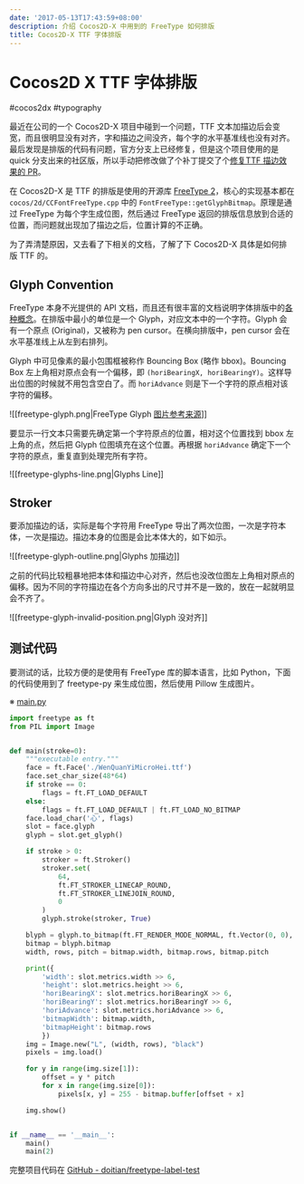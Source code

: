 ```yaml
---
date: '2017-05-13T17:43:59+08:00'
description: 介绍 Cocos2D-X 中用到的 FreeType 如何排版
title: Cocos2D-X TTF 字体排版
---
```


# Cocos2D X TTF 字体排版

#cocos2dx #typography

最近在公司的一个 Cocos2D-X 项目中碰到一个问题，TTF 文本加描边后会变宽，而且很明显没有对齐，字和描边之间没齐，每个字的水平基准线也没有对齐。最后发现是排版的代码有问题，官方分支上已经修复，但是这个项目使用的是 quick 分支出来的社区版，所以手动把修改做了个补丁提交了个[修复TTF 描边效果的 PR](https://github.com/u0u0/Quick-Cocos2dx-Community/pull/76)。

在 Cocos2D-X 是 TTF 的排版是使用的开源库 [FreeType 2](https://www.freetype.org/freetype2/docs/documentation.html)，核心的实现基本都在 `cocos/2d/CCFontFreeType.cpp` 中的 `FontFreeType::getGlyphBitmap`。原理是通过 FreeType 为每个字生成位图，然后通过 FreeType 返回的排版信息放到合适的位置，而问题就出现加了描边之后，位置计算的不正确。

为了弄清楚原因，又去看了下相关的文档，了解了下 Cocos2D-X 具体是如何排版 TTF 的。

<!--more-->

## Glyph Convention

FreeType 本身不光提供的 API 文档，而且还有很丰富的文档说明字体排版中的[各种概念](https://www.freetype.org/freetype2/docs/glyphs/index.html)。在排版中最小的单位是一个 Glyph，对应文本中的一个字符。Glyph 会有一个原点 (Original)，又被称为 pen cursor。在横向排版中，pen cursor 会在水平基准线上从左到右排列。

Glyph 中可见像素的最小包围框被称作 Bouncing Box (略作 bbox)。Bouncing Box 左上角相对原点会有一个偏移，即 `(horiBearingX, horiBearingY)`。这样导出位图的时候就不用包含空白了。而 `horiAdvance` 则是下一个字符的原点相对该字符的偏移。

![[freetype-glyph.png|FreeType Glyph [图片参考来源](https://www.freetype.org/freetype2/docs/glyphs/glyphs-3.html)]]


要显示一行文本只需要先确定第一个字符原点的位置，相对这个位置找到 bbox 左上角的点，然后把 Glyph 位图填充在这个位置。再根据 `horiAdvance` 确定下一个字符的原点，重复直到处理完所有字符。

![[freetype-glyphs-line.png|Glyphs Line]]

## Stroker

要添加描边的话，实际是每个字符用 FreeType 导出了两次位图，一次是字符本体，一次是描边。描边本身的位图是会比本体大的，如下如示。

![[freetype-glyph-outline.png|Glyphs 加描边]]

之前的代码比较粗暴地把本体和描边中心对齐，然后也没改位图左上角相对原点的偏移。因为不同的字符描边在各个方向多出的尺寸并不是一致的，放在一起就明显会不齐了。

![[freetype-glyph-invalid-position.png|Glyph 没对齐]]

## 测试代码

要测试的话，比较方便的是使用有 FreeType 库的脚本语言，比如 Python，下面的代码使用到了 freetype-py 来生成位图，然后使用 Pillow 生成图片。

※ [main.py](https://github.com/doitian/freetype-label-test/blob/master/main.py)

``` python
import freetype as ft
from PIL import Image


def main(stroke=0):
    """executable entry."""
    face = ft.Face('./WenQuanYiMicroHei.ttf')
    face.set_char_size(48*64)
    if stroke == 0:
        flags = ft.FT_LOAD_DEFAULT
    else:
        flags = ft.FT_LOAD_DEFAULT | ft.FT_LOAD_NO_BITMAP
    face.load_char('心', flags)
    slot = face.glyph
    glyph = slot.get_glyph()

    if stroke > 0:
        stroker = ft.Stroker()
        stroker.set(
            64,
            ft.FT_STROKER_LINECAP_ROUND,
            ft.FT_STROKER_LINEJOIN_ROUND,
            0
        )
        glyph.stroke(stroker, True)

    blyph = glyph.to_bitmap(ft.FT_RENDER_MODE_NORMAL, ft.Vector(0, 0), True)
    bitmap = blyph.bitmap
    width, rows, pitch = bitmap.width, bitmap.rows, bitmap.pitch

    print({
        'width': slot.metrics.width >> 6,
        'height': slot.metrics.height >> 6,
        'horiBearingX': slot.metrics.horiBearingX >> 6,
        'horiBearingY': slot.metrics.horiBearingY >> 6,
        'horiAdvance': slot.metrics.horiAdvance >> 6,
        'bitmapWidth': bitmap.width,
        'bitmapHeight': bitmap.rows
        })
    img = Image.new("L", (width, rows), "black")
    pixels = img.load()

    for y in range(img.size[1]):
        offset = y * pitch
        for x in range(img.size[0]):
            pixels[x, y] = 255 - bitmap.buffer[offset + x]

    img.show()


if __name__ == '__main__':
    main()
    main(2)
```

完整项目代码在 [GitHub - doitian/freetype-label-test](https://github.com/doitian/freetype-label-test)
